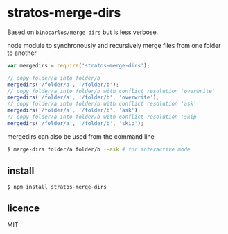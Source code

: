 stratos-merge-dirs
==========

Based on `binocarlos/merge-dirs` but is less verbose.

node module to synchronously and recursively merge files from one folder to another

```js
var mergedirs = require('stratos-merge-dirs');

// copy folder/a into folder/b
mergedirs('/folder/a', '/folder/b');
// copy folder/a into folder/b with conflict resolution 'overwrite'
mergedirs('/folder/a', '/folder/b', 'overwrite');
// copy folder/a into folder/b with conflict resolution 'ask'
mergedirs('/folder/a', '/folder/b', 'ask');
// copy folder/a into folder/b with conflict resolution 'skip'
mergedirs('/folder/a', '/folder/b', 'skip');
```

mergedirs can also be used from the command line
``` bash
$ merge-dirs folder/a folder/b --ask # for interactive mode
```

## install

```
$ npm install stratos-merge-dirs
```

## licence

MIT
